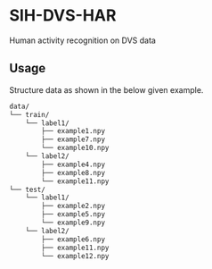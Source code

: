 # SIH-DVS-HAR

Human activity recognition on DVS data

## Usage

Structure data as shown in the below given example.

```bash
data/
└── train/
	└── label1/
		├── example1.npy
		├── example7.npy
		└── example10.npy
	└── label2/
		├── example4.npy
		├── example8.npy
		└── example11.npy
└── test/
	└── label1/
		├── example2.npy
		├── example5.npy
		└── example9.npy
	└── label2/
		├── example6.npy
		├── example11.npy
		└── example12.npy
```